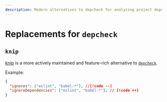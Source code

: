 ```yaml
---
description: Modern alternatives to depcheck for analyzing project dependencies and unused code
---
```


# Replacements for `depcheck`

## `knip`

[knip](https://github.com/webpro-nl/knip) is a more actively maintained and feature-rich alternative to [`depcheck`](https://github.com/depcheck/depcheck).

Example:

```json
{
  "ignores": ["eslint", "babel-*"], //[!code --]
  "ignoreDependencies": ["eslint", "babel-*"], // [!code ++]
}
```
